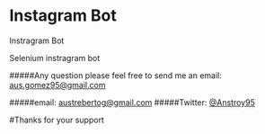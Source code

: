 # Instagram Bot

Instragram Bot

Selenium instragram bot

#####Any question please feel free to send me an email: aus.gomez95@gmail.com

#####email: austrebertog@gmail.com
#####Twitter: [@Anstroy95](https://twitter.com/Anstroy95)

#Thanks for your support
